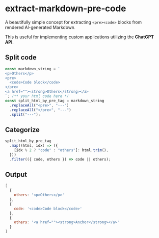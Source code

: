 # extract-markdown-pre-code

A beautifully simple concept for extracting `<pre><code>` blocks from rendered AI-generated Markdown.

This is useful for implementing custom applications utilizing the **ChatGPT API**.

## Split code
```javascript
const markdown_string = `
<p>Others</p>
<pre>
  <code>Code block</code>
</pre>
<a href=""><strong>Others</strong></a>
`; /** your html code here */
const split_html_by_pre_tag = markdown_string
  .replaceAll("<pre>", "---")
  .replaceAll("</pre>", "---")
  .split("---");
```

## Categorize

```javascript
split_html_by_pre_tag
  .map((html, idx) => ({
    [idx % 2 ? "code" : "others"]: html.trim(),
  }))
  .filter(({ code, others }) => code || others);
```

## Output

```javascript
[
  {
    others: '<p>Others</p>'
  },
  {
    code: '<code>Code block</code>'
  },
  {
    others: '<a href=""><strong>Anchor</strong></a>'
  }
]
```
